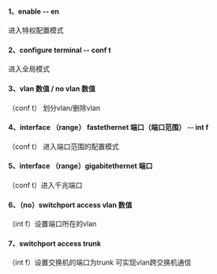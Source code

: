 #### 1、enable -- en
进入特权配置模式
#### 2、configure terminal -- conf t
进入全局模式
#### 3、vlan 数值 / no vlan 数值
（conf t） 划分vlan/删除vlan
#### 4、interface （range） fastethernet 端口（端口范围） -- int f 
（conf t） 进入端口范围的配置模式
#### 5、interface （range）gigabitethernet 端口 
（conf t）进入千兆端口
#### 6、（no）switchport access vlan 数值 
（int f）设置端口所在的vlan 
#### 7、switchport access trunk
（int f）设置交换机的端口为trunk 可实现vlan跨交换机通信